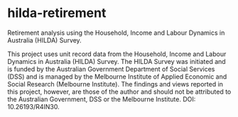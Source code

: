 # hilda-retirement
Retirement analysis using the Household, Income and Labour Dynamics in Australia (HILDA) Survey.





This project uses unit record data from the Household, Income and Labour Dynamics in Australia (HILDA) Survey. The HILDA Survey was initiated and is funded by the Australian Government Department of Social Services (DSS) and is managed by the Melbourne Institute of Applied Economic and Social Research (Melbourne Institute). The findings and views reported in this project, however, are those of the author and should not be attributed to the Australian Government, DSS or the Melbourne Institute. DOI: 10.26193/R4IN30.
